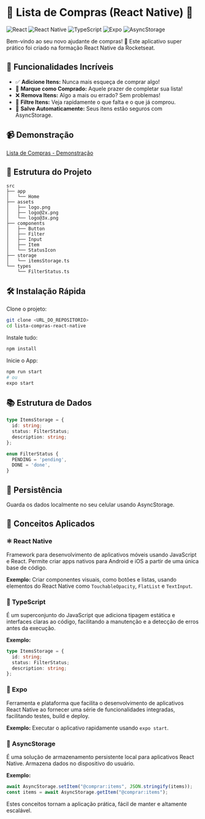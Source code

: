 # 🛒 Lista de Compras (React Native) 🚀

![React](https://img.shields.io/badge/React-19.0.0-58c4dc?style=for-the-badge&logo=react&logoColor=58c4dc)
![React Native](https://img.shields.io/badge/React_Native-0.79.4-58c4dc?style=for-the-badge&logo=react&logoColor=58c4dc)
![TypeScript](https://img.shields.io/badge/TypeScript-5.8.3-3178C6?style=for-the-badge&logo=typescript&logoColor=3178C6)
![Expo](https://img.shields.io/badge/Expo-53.0.12-000020?style=for-the-badge&logo=expo&logoColor=white)
![AsyncStorage](https://img.shields.io/badge/AsyncStorage-2.1.2-32CD32?style=for-the-badge&logo=android)

Bem-vindo ao seu novo ajudante de compras! 📝 Este aplicativo super prático foi criado na formação React Native da Rocketseat.

## 🎉 Funcionalidades Incríveis

* ✅ **Adicione Itens:** Nunca mais esqueça de comprar algo!
* 🎯 **Marque como Comprado:** Aquele prazer de completar sua lista!
* ❌ **Remova Itens:** Algo a mais ou errado? Sem problemas!
* 🔄 **Filtre Itens:** Veja rapidamente o que falta e o que já comprou.
* 💾 **Salve Automaticamente:** Seus itens estão seguros com AsyncStorage.

## 📹 Demonstração

[Lista de Compras - Demonstração](https://github.com/user-attachments/assets/9430dba2-4780-4c36-9dc7-728d9cac1632)

## 📁 Estrutura do Projeto

```plaintext
src
├── app
│   └── Home
├── assets
│   ├── logo.png
│   ├── logo@2x.png
│   └── logo@3x.png
├── components
│   ├── Button
│   ├── Filter
│   ├── Input
│   ├── Item
│   └── StatusIcon
├── storage
│   └── itemsStorage.ts
└── types
    └── FilterStatus.ts
```

## 🛠️ Instalação Rápida

Clone o projeto:

```bash
git clone <URL_DO_REPOSITORIO>
cd lista-compras-react-native
```

Instale tudo:

```bash
npm install
```

Inicie o App:

```bash
npm run start
# ou
expo start
```

## 📚 Estrutura de Dados

```typescript
type ItemsStorage = {
  id: string;
  status: FilterStatus;
  description: string;
};

enum FilterStatus {
  PENDING = 'pending',
  DONE = 'done',
}
```

## 💾 Persistência

Guarda os dados localmente no seu celular usando AsyncStorage.

## 📖 Conceitos Aplicados

### ⚛️ React Native

Framework para desenvolvimento de aplicativos móveis usando JavaScript e React. Permite criar apps nativos para Android e iOS a partir de uma única base de código.

**Exemplo:** Criar componentes visuais, como botões e listas, usando elementos do React Native como `TouchableOpacity`, `FlatList` e `TextInput`.

### 📘 TypeScript

É um superconjunto do JavaScript que adiciona tipagem estática e interfaces claras ao código, facilitando a manutenção e a detecção de erros antes da execução.

**Exemplo:**

```typescript
type ItemsStorage = {
  id: string;
  status: FilterStatus;
  description: string;
};
```

### 🚀 Expo

Ferramenta e plataforma que facilita o desenvolvimento de aplicativos React Native ao fornecer uma série de funcionalidades integradas, facilitando testes, build e deploy.

**Exemplo:** Executar o aplicativo rapidamente usando `expo start`.

### 💾 AsyncStorage

É uma solução de armazenamento persistente local para aplicativos React Native. Armazena dados no dispositivo do usuário.

**Exemplo:**

```typescript
await AsyncStorage.setItem("@comprar:items", JSON.stringify(items));
const items = await AsyncStorage.getItem("@comprar:items");
```

Estes conceitos tornam a aplicação prática, fácil de manter e altamente escalável.
